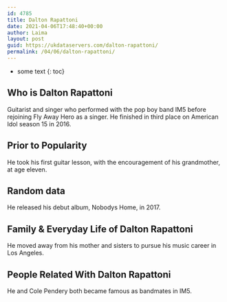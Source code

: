 ```yaml
---
id: 4785
title: Dalton Rapattoni
date: 2021-04-06T17:48:40+00:00
author: Laima
layout: post
guid: https://ukdataservers.com/dalton-rapattoni/
permalink: /04/06/dalton-rapattoni/
---
```


* some text
{: toc}


## Who is Dalton Rapattoni
                  
                  
                  
Guitarist and singer who performed with the pop boy band IM5 before rejoining Fly Away Hero as a singer. He finished in third place on American Idol season 15 in 2016. 
                  
              
            
              
            
                
                
                
## Prior to Popularity
                  
                  
                  
He took his first guitar lesson, with the encouragement of his grandmother, at age eleven. 
                  
              
            
              
            
                
                
                
## Random data
                  
                  
                  
He released his debut album, Nobodys Home, in 2017. 
                  
              
            
              
            
                
                
                
## Family & Everyday Life of Dalton Rapattoni
                  
                  
                  
He moved away from his mother and sisters to pursue his music career in Los Angeles. 
                  
              
            
              
            
                
                
                
## People Related With Dalton Rapattoni
                  
                  
                  
He and Cole Pendery both became famous as bandmates in IM5. 
                  
              
            
              
            
                
              
            
              
              
            
            
              
            
          
          
          
